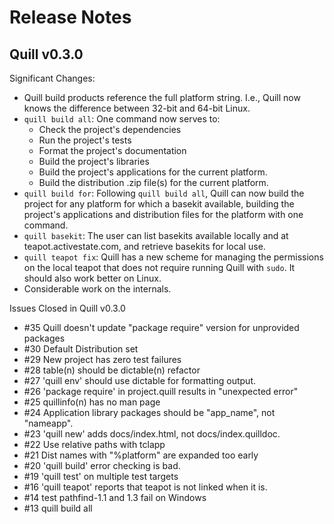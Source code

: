 # Release Notes

## Quill v0.3.0

Significant Changes:

* Quill build products reference the full platform string.  I.e., Quill now knows 
  the difference between 32-bit and 64-bit Linux.
* `quill build all`: One command now serves to:
  * Check the project's dependencies
  * Run the project's tests
  * Format the project's documentation
  * Build the project's libraries
  * Build the project's applications for the current platform.
  * Build the distribution .zip file(s) for the current platform.
* `quill build for`: Following `quill build all`, Quill can now build the
   project for any platform for which a basekit available, building the 
   project's applications and distribution files for the platform with 
   one command.
* `quill basekit`: The user can list basekits available locally and at
   teapot.activestate.com, and retrieve basekits for local use.
* `quill teapot fix`: Quill has a new scheme for managing the permissions on the 
  local teapot that does not require running Quill with `sudo`.  It should also 
  work better on Linux. 
* Considerable work on the internals.

Issues Closed in Quill v0.3.0

* #35 Quill doesn't update "package require" version for unprovided packages
* #30 Default Distribution set
* #29 New project has zero test failures
* #28 table(n) should be dictable(n)  refactor
* #27 'quill env' should use dictable for formatting output.
* #26 'package require' in project.quill results in "unexpected error"
* #25 quillinfo(n) has no man page
* #24 Application library packages should be "app_name", not "nameapp".
* #23 'quill new' adds docs/index.html, not docs/index.quilldoc.
* #22 Use relative paths with tclapp
* #21 Dist names with "%platform" are expanded too early
* #20 'quill build' error checking is bad.
* #19 'quill test' on multiple test targets
* #16 'quill teapot' reports that teapot is not linked when it is.
* #14 test pathfind-1.1 and 1.3 fail on Windows
* #13 quill build all